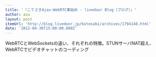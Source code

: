 ```yaml
---
title: '『こてさきAjax:WebRTC事始め - livedoor Blog（ブログ）』'
author: azu
layout: post
itemUrl: 'http://blog.livedoor.jp/kotesaki/archives/1794148.html'
date: '2012-04-30T15:00:00.000Z'
---
```

WebRTCとWebSocketsの違い、それぞれの特徴。STUNサーバNAT超え、WebRTCでビデオチャットのコーディング
